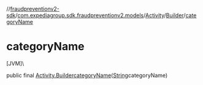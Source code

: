 //[fraudpreventionv2-sdk](../../../../index.md)/[com.expediagroup.sdk.fraudpreventionv2.models](../../index.md)/[Activity](../index.md)/[Builder](index.md)/[categoryName](category-name.md)

# categoryName

[JVM]\

public final [Activity.Builder](index.md)[categoryName](category-name.md)([String](https://docs.oracle.com/javase/8/docs/api/java/lang/String.html)categoryName)
